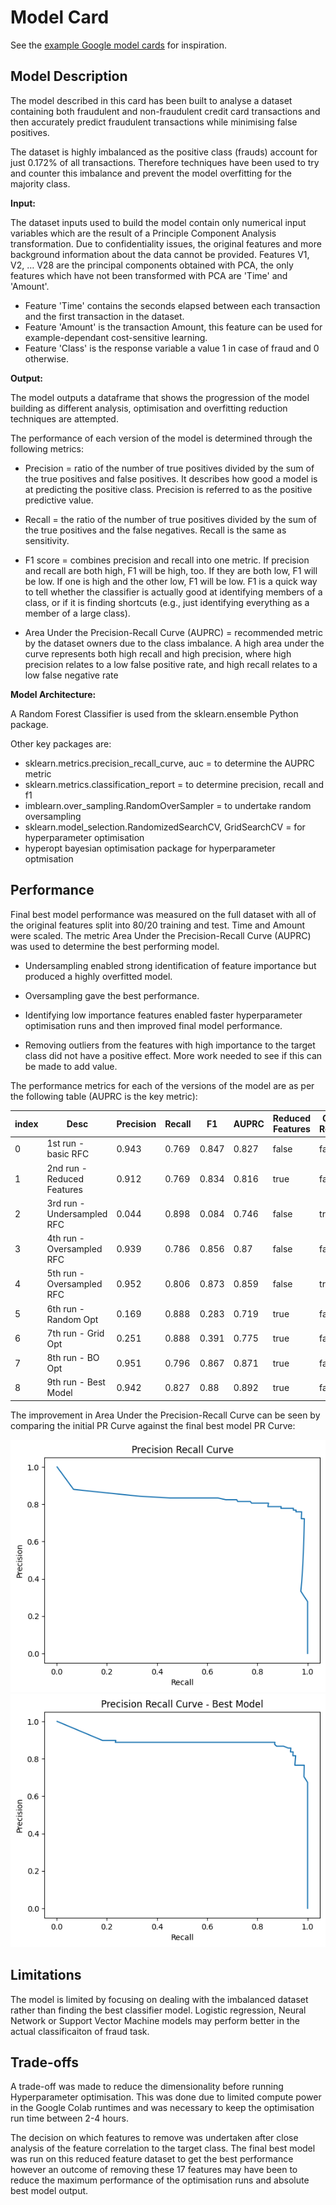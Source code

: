 # Model Card

See the [example Google model cards](https://modelcards.withgoogle.com/model-reports) for inspiration. 

## Model Description

The model described in this card has been built to analyse a dataset containing both fraudulent and non-fraudulent credit card transactions and then accurately predict fraudulent transactions while minimising false positives.

The dataset is highly imbalanced as the positive class (frauds) account for just 0.172% of all transactions. Therefore techniques have been used to try and counter this imbalance and prevent the model overfitting for the majority class.


**Input:** 

The dataset inputs used to build the model contain only numerical input variables which are the result of a Principle Component Analysis transformation.
Due to confidentiality issues, the original features and more background information about the data cannot be provided. Features V1, V2, … V28 are the principal components obtained with PCA, the only features which have not been transformed with PCA are 'Time' and 'Amount'.

- Feature 'Time' contains the seconds elapsed between each transaction and the first transaction in the dataset.
- Feature 'Amount' is the transaction Amount, this feature can be used for example-dependant cost-sensitive learning.
- Feature 'Class' is the response variable a value 1 in case of fraud and 0 otherwise.

**Output:**

The model outputs a dataframe that shows the progression of the model building as different analysis, optimisation and overfitting reduction techniques are attempted.

The performance of each version of the model is determined through the following metrics:

- Precision = ratio of the number of true positives divided by the sum of the true positives and false positives. It describes how good a model is at predicting the positive class. Precision is referred to as the positive predictive value.

- Recall = the ratio of the number of true positives divided by the sum of the true positives and the false negatives. Recall is the same as sensitivity.

- F1 score = combines precision and recall into one metric. If precision and recall are both high, F1 will be high, too. If they are both low, F1 will be low. If one is high and the other low, F1 will be low. F1 is a quick way to tell whether the classifier is actually good at identifying members of a class, or if it is finding shortcuts (e.g., just identifying everything as a member of a large class).

- Area Under the Precision-Recall Curve (AUPRC) = recommended metric by the dataset owners due to the class imbalance. A high area under the curve represents both high recall and high precision, where high precision relates to a low false positive rate, and high recall relates to a low false negative rate


**Model Architecture:**

A Random Forest Classifier is used from the sklearn.ensemble Python package.

Other key packages are:
- sklearn.metrics.precision_recall_curve, auc = to determine the AUPRC metric
- sklearn.metrics.classification_report = to determine precision, recall and f1
- imblearn.over_sampling.RandomOverSampler = to undertake random oversampling
- sklearn.model_selection.RandomizedSearchCV, GridSearchCV = for hyperparameter optimisation
- hyperopt bayesian optimisation package for hyperparameter optmisation

## Performance

Final best model performance was measured on the full dataset with all of the original features split into 80/20 training and test. Time and Amount were scaled. The metric Area Under the Precision-Recall Curve (AUPRC) was used to determine the best performing model.

- Undersampling enabled strong identification of feature importance but produced a highly overfitted model.

- Oversampling gave the best performance.

- Identifying low importance features enabled faster hyperparameter optimisation runs and then improved final model performance.

- Removing outliers from the features with high importance to the target class did not have a positive effect. More work needed to see if this can be made to add value.

The performance metrics for each of the versions of the model are as per the following table (AUPRC is the key metric):

|index|Desc|Precision|Recall|F1|AUPRC|Reduced Features|Outliers Removed|Oversampled|Undersampled|Hyperparams Optimised|
|---|---|---|---|---|---|---|---|---|---|---|
|0|1st run - basic RFC|0\.943|0\.769|0\.847|0\.827|false|false|false|false|false|
|1|2nd run - Reduced Features|0\.912|0\.769|0\.834|0\.816|true|false|false|false|false|
|2|3rd run - Undersampled RFC|0\.044|0\.898|0\.084|0\.746|false|true|false|true|false|
|3|4th run - Oversampled RFC|0\.939|0\.786|0\.856|0\.87|false|false|true|false|false|
|4|5th run - Oversampled RFC|0\.952|0\.806|0\.873|0\.859|false|true|true|false|false|
|5|6th run - Random Opt|0\.169|0\.888|0\.283|0\.719|true|false|false|false|Random|
|6|7th run - Grid Opt|0\.251|0\.888|0\.391|0\.775|true|false|false|false|Grid|
|7|8th run - BO Opt|0\.951|0\.796|0\.867|0\.871|true|false|false|false|BO|
|8|9th run - Best Model|0\.942|0\.827|0\.88|0\.892|true|false|true|false|BO|

The improvement in Area Under the Precision-Recall Curve can be seen by comparing the initial PR Curve against the final best model PR Curve:


![Screenshot](prc_1.png)
![Screenshot](prc_2.png)



## Limitations

The model is limited by focusing on dealing with the imbalanced dataset rather than finding the best classifier model. Logistic regression, Neural Network or Support Vector Machine models may perform better in the actual classificaiton of fraud task.

## Trade-offs

A trade-off was made to reduce the dimensionality before running Hyperparameter optimisation. This was done due to limited compute power in the Google Colab runtimes and was necessary to keep the optimisation run time between 2-4 hours.

The decision on which features to remove was undertaken after close analysis of the feature correlation to the target class. The final best model was run on this reduced feature dataset to get the best performance however an outcome of removing these 17 features may have been to reduce the maximum performance of the optimisation runs and absolute best model output.
